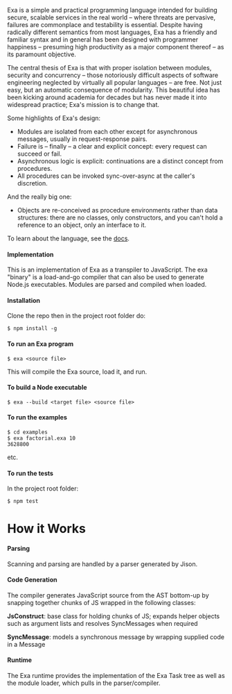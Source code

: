 Exa is a simple and practical programming language intended for building secure, scalable services in the real world – where threats are pervasive, failures are commonplace and testability is essential. Despite having radically different semantics from most languages, Exa has a friendly and familiar syntax and in general has been designed with programmer happiness – presuming high productivity as a major component thereof – as its paramount objective.

The central thesis of Exa is that with proper isolation between modules, security and concurrency – those notoriously difficult aspects of software engineering neglected by virtually all popular languages – are free. Not just easy, but an automatic consequence of modularity. This beautiful idea has been kicking around academia for decades but has never made it into widespread practice; Exa's mission is to change that.

Some highlights of Exa's design:

- Modules are isolated from each other except for asynchronous messages, usually in request-response pairs.
- Failure is – finally – a clear and explicit concept: every request can succeed or fail.
- Asynchronous logic is explicit: continuations are a  distinct concept from procedures.
- All procedures can be invoked sync-over-async at the caller's discretion.

And the really big one:

- Objects are re-conceived as procedure environments rather than data structures: there are no classes, only constructors, and you can't hold a reference to an object, only an interface to it.

To learn about the language, see the [docs](docs).

#### Implementation

This is an implementation of Exa as a transpiler to JavaScript. The exa "binary" is a load-and-go compiler that can also be used to generate Node.js executables. Modules are parsed and compiled when loaded.

#### Installation

Clone the repo then in the project root folder do:

    $ npm install -g

#### To run an Exa program

    $ exa <source file>

This will compile the Exa source, load it, and run.

#### To build a Node executable

    $ exa --build <target file> <source file>

#### To run the examples

	$ cd examples
	$ exa factorial.exa 10
	3628800
	
etc.

#### To run the tests 

In the project root folder:

    $ npm test

# How it Works

#### Parsing

Scanning and parsing are handled by a parser generated by Jison.

#### Code Generation

The compiler generates JavaScript source from the AST bottom-up by snapping together chunks of JS wrapped in the following classes:

**JsConstruct**: base class for holding chunks of JS; expands helper objects such as argument lists and resolves SyncMessages when required

**SyncMessage**: models a synchronous message by wrapping supplied code in a Message

#### Runtime

The Exa runtime provides the implementation of the Exa Task tree as well as the module loader, which pulls in the parser/compiler.
